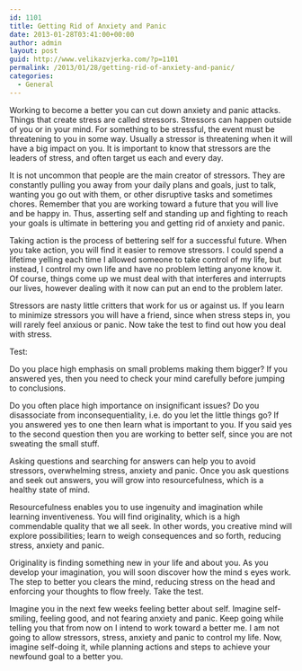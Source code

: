 ```yaml
---
id: 1101
title: Getting Rid of Anxiety and Panic
date: 2013-01-28T03:41:00+00:00
author: admin
layout: post
guid: http://www.velikazvjerka.com/?p=1101
permalink: /2013/01/28/getting-rid-of-anxiety-and-panic/
categories:
  - General
---
```

Working to become a better you can cut down anxiety and panic attacks. Things that create stress are called stressors. Stressors can happen outside of you or in your mind. For something to be stressful, the event must be threatening to you in some way. Usually a stressor is threatening when it will have a big impact on you. It is important to know that stressors are the leaders of stress, and often target us each and every day.

It is not uncommon that people are the main creator of stressors. They are constantly pulling you away from your daily plans and goals, just to talk, wanting you go out with them, or other disruptive tasks and sometimes chores. Remember that you are working toward a future that you will live and be happy in. Thus, asserting self and standing up and fighting to reach your goals is ultimate in bettering you and getting rid of anxiety and panic.

Taking action is the process of bettering self for a successful future. When you take action, you will find it easier to remove stressors. I could spend a lifetime yelling each time I allowed someone to take control of my life, but instead, I control my own life and have no problem letting anyone know it. Of course, things come up we must deal with that interferes and interrupts our lives, however dealing with it now can put an end to the problem later.

Stressors are nasty little critters that work for us or against us. If you learn to minimize stressors you will have a friend, since when stress steps in, you will rarely feel anxious or panic. Now take the test to find out how you deal with stress.

Test:

Do you place high emphasis on small problems making them bigger? If you answered yes, then you need to check your mind carefully before jumping to conclusions.

Do you often place high importance on insignificant issues? Do you disassociate from inconsequentiality, i.e. do you let the little things go? If you answered yes to one then learn what is important to you. If you said yes to the second question then you are working to better self, since you are not sweating the small stuff.

Asking questions and searching for answers can help you to avoid stressors, overwhelming stress, anxiety and panic. Once you ask questions and seek out answers, you will grow into resourcefulness, which is a healthy state of mind.

Resourcefulness enables you to use ingenuity and imagination while learning inventiveness. You will find originality, which is a high commendable quality that we all seek. In other words, you creative mind will explore possibilities; learn to weigh consequences and so forth, reducing stress, anxiety and panic.

Originality is finding something new in your life and about you. As you develop your imagination, you will soon discover how the mind s eyes work. The step to better you clears the mind, reducing stress on the head and enforcing your thoughts to flow freely. Take the test.

Imagine you in the next few weeks feeling better about self. Imagine self-smiling, feeling good, and not fearing anxiety and panic. Keep going while telling you that from now on I intend to work toward a better me. I am not going to allow stressors, stress, anxiety and panic to control my life. Now, imagine self-doing it, while planning actions and steps to achieve your newfound goal to a better you.